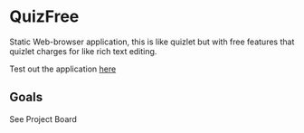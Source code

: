 # QuizFree

Static Web-browser application, this is like quizlet but with free features that quizlet charges for like rich text editing.

Test out the application [here](https://joesuph.github.io/QuizFree/index.html)

## Goals
  See Project Board

